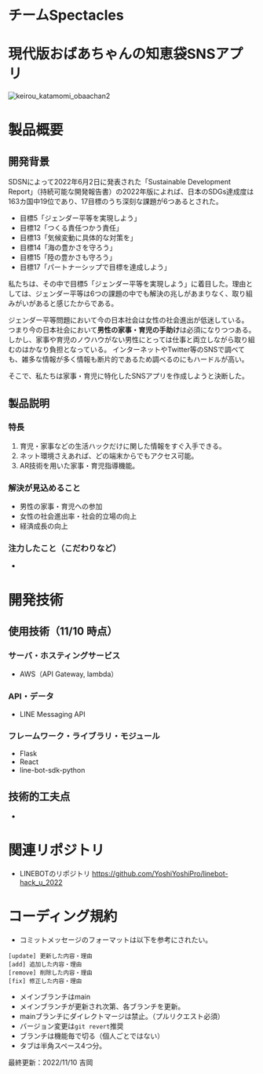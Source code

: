 # チームSpectacles

# 現代版おばあちゃんの知恵袋SNSアプリ
![keirou_katamomi_obaachan2](https://user-images.githubusercontent.com/106864912/200448739-8fb2e019-4732-4ab2-9824-70e966deabb0.png)

# 製品概要
## 開発背景
SDSNによって2022年6月2日に発表された「Sustainable Development Report」（持続可能な開発報告書）の2022年版によれば、日本のSDGs達成度は163カ国中19位であり、17目標のうち深刻な課題が6つあるとされた。

- 目標5「ジェンダー平等を実現しよう」
- 目標12「つくる責任つかう責任」
- 目標13「気候変動に具体的な対策を」
- 目標14「海の豊かさを守ろう」
- 目標15「陸の豊かさも守ろう」
- 目標17「パートナーシップで目標を達成しよう」

私たちは、その中で目標5「ジェンダー平等を実現しよう」に着目した。理由としては、ジェンダー平等は6つの課題の中でも解決の兆しがあまりなく、取り組みがいがあると感じたからである。

ジェンダー平等問題において今の日本社会は女性の社会進出が低迷している。
つまり今の日本社会において**男性の家事・育児の手助け**は必須になりつつある。
しかし、家事や育児のノウハウがない男性にとっては仕事と両立しながら取り組むのはかなり負担となっている。
インターネットやTwitter等のSNSで調べても、雑多な情報が多く情報も断片的であるため調べるのにもハードルが高い。

そこで、私たちは家事・育児に特化したSNSアプリを作成しようと決断した。

## 製品説明
### 特長
1. 育児・家事などの生活ハックだけに関した情報をすぐ入手できる。
1. ネット環境さえあれば、どの端末からでもアクセス可能。
1. AR技術を用いた家事・育児指導機能。

### 解決が見込めること
- 男性の家事・育児への参加
- 女性の社会進出率・社会的立場の向上
- 経済成長の向上

### 注力したこと（こだわりなど）
- 

# 開発技術
## 使用技術（11/10 時点）
### サーバ・ホスティングサービス
- AWS（API Gateway, lambda）

### API・データ
- LINE Messaging API

### フレームワーク・ライブラリ・モジュール
- Flask
- React
- line-bot-sdk-python

## 技術的工夫点
- 

# 関連リポジトリ
- LINEBOTのリポジトリ
https://github.com/YoshiYoshiPro/linebot-hack_u_2022

# コーディング規約
- コミットメッセージのフォーマットは以下を参考にされたい。
```
[update] 更新した内容・理由
[add] 追加した内容・理由
[remove] 削除した内容・理由
[fix] 修正した内容・理由
```
- メインブランチはmain
- メインブランチが更新され次第、各ブランチを更新。
- mainブランチにダイレクトマージは禁止。（プルリクエスト必須）
- バージョン変更は```git revert```推奨
- ブランチは機能毎で切る（個人ごとではない）
- タブは半角スペース4つ分。


最終更新：2022/11/10 吉岡

